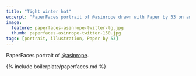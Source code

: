 ```yaml
---
title: "Tight winter hat"
excerpt: "PaperFaces portrait of @asinrope drawn with Paper by 53 on an iPad."
image: 
  feature: paperfaces-asinrope-twitter-lg.jpg
  thumb: paperfaces-asinrope-twitter-150.jpg
tags: [portrait, illustration, Paper by 53]
---
```


PaperFaces portrait of [@asinrope](http://twitter.com/asinrope).

{% include boilerplate/paperfaces.md %}